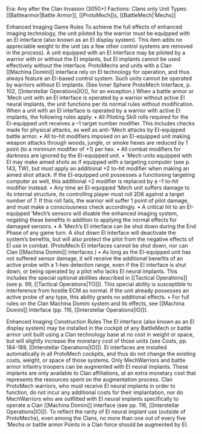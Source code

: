 
Era: Any after the Clan Invasion (3050+)
Factions: Clans only
Unit Types: [[Battlearmor|Battle Armor]], [[ProtoMech]]s, [[BattleMech|’Mechs]]

Enhanced Imaging Game Rules
To achieve the full effects of enhanced imaging technology, the unit piloted by the warrior must be equipped with an EI interface (also known as an EI display system). This item adds no appreciable weight to the unit (as a few other control systems are removed in the process). A unit equipped with an EI interface may be piloted by a warrior with or without the EI implants, but EI implants cannot be used effectively without the interface.
ProtoMechs and units with a Clan [[Machina Domini]] interface rely on EI technology for operation, and thus always feature an EI-based control system. Such units cannot be operated by warriors without EI implants. (See Inner Sphere ProtoMech Interface, p. 102, [[Interstellar Operations|IO]], for an exception.)
When a battle armor or ’Mech unit with an EI interface is operated by a warrior without active EI neural implants, the unit functions per its normal rules without modification.
When a unit with an EI interface is operated by a warrior with active EI implants, the following rules apply:
• All Piloting Skill rolls required for the EI-equipped unit receives a –1 target number modifier. This includes checks made for physical attacks, as well as anti-’Mech attacks by EI-equipped battle armor.
• All to-hit modifiers imposed on an EI-equipped unit making weapon attacks through woods, jungle, or smoke hexes are reduced by 1 point (to a minimum modifier of +1) per hex.
• All combat modifiers for darkness are ignored by the EI-equipped unit.
• ’Mech units equipped with EI may make aimed shots as if equipped with a targeting computer (see p. 143, TW), but must apply an additional +2 to-hit modifier when making an aimed shot attack. If the EI-equipped unit possesses a functioning targeting computer as well, this additional +2 modifier is replaced by a –1 to-hit modifier instead.
• Any time an EI-equipped ’Mech unit suffers damage to its internal structure, its controlling player must roll 2D6 against a target number of 7. If this roll fails, the warrior will suffer 1 point of pilot damage, and must make a consciousness check accordingly.
• A critical hit to an EI-equipped ’Mech’s sensors will disable the enhanced imaging system, negating these benefits in addition to applying the normal effects for damaged sensors.
• A ’Mech’s EI interface can be shut down during the End Phase of any game turn. A shut down EI interface will deactivate the system’s benefits, but will also protect the pilot from the negative effects of EI use in combat. (ProtoMech EI interfaces cannot be shut down, nor can Clan [[Machina Domini]] interfaces.) 
• As long as the EI-equipped unit has not suffered sensor damage, it will receive the additional benefits of an active probe with a 1-hex detection range, even if the EI interface is shut down, or being operated by a pilot who lacks EI neural implants. This includes the special optional abilities described in [[Tactical Operations]] (see p. 99, [[Tactical Operations|TO]]). This special ability is susceptible to interference from hostile ECM as normal. If the unit already possesses an active probe of any type, this ability grants no additional effects.
• For full rules on the Clan Machina Domini system and its effects, see [[Machina Domini]] Interface (pp. 116, [[Interstellar Operations|IO]]).


Enhanced Imaging Construction Rules
The EI interface (also known as an EI display system) may be installed in the cockpit of any BattleMech or battle armor unit built using a Clan technology base at no cost in weight or space, but will slightly increase the monetary cost of those units (see Costs, pp. 184-189, [[Interstellar Operations|IO]]). EI interfaces are installed automatically in all ProtoMech cockpits, and thus do not change the existing costs, weight, or space of those systems.
Only MechWarriors and battle armor infantry troopers can be augmented with EI neural implants. These implants are only available to Clan affiliations, at an extra monetary cost that represents the resources spent on the augmentation process. Clan ProtoMech warriors, who must receive EI neural implants in order to function, do not incur any additional costs for their implantation, nor do MechWarriors who are outfitted with EI neural implants specifically to operate a Clan [[Machina Domini]] interface (see pp. 116, [[Interstellar Operations|IO]]).
To reflect the rarity of EI neural implant use (outside of ProtoMechs), even among the Clans, no more than one out of every five ’Mechs or battle armor Points in a Clan force should be augmented by EI.